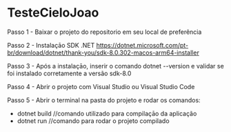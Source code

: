 # TesteCieloJoao

Passo 1 - Baixar o projeto do repositorio em seu local de preferência

Passo 2 - Instalaçāo SDK .NET https://dotnet.microsoft.com/pt-br/download/dotnet/thank-you/sdk-8.0.302-macos-arm64-installer

Passo 3 - Após a instalaçāo, inserir o comando dotnet --version e validar se foi instalado corretamente a versão sdk-8.0

Passo 4 - Abrir o projeto com Visual Studio ou Visual Studio Code

Passo 5 - Abrir o terminal na pasta do projeto e rodar os comandos:
  -  dotnet build //comando utilizado para compilaçāo da aplicação 
  -  dotnet run //comando para rodar o projeto compilado
